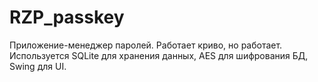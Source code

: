 # RZP_passkey

Приложение-менеджер паролей. Работает криво, но работает. Используется SQLite для хранения данных, AES для шифрования БД, Swing для UI.
